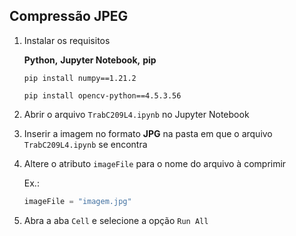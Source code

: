 ## Compressão JPEG

1. Instalar os requisitos
    
    **Python,** **Jupyter Notebook,** **pip**
    
    `pip install numpy==1.21.2`
    
    `pip install opencv-python==4.5.3.56`
    
2. Abrir o arquivo `TrabC209L4.ipynb` no Jupyter Notebook
3. Inserir a imagem no formato **JPG** na pasta em que o arquivo `TrabC209L4.ipynb` se encontra
4. Altere o atributo `imageFile` para o nome do arquivo à comprimir
    
    Ex.:
    
    ```python
    imageFile = "imagem.jpg"
    ```
    
5. Abra a aba `Cell` e selecione a opção `Run All`
